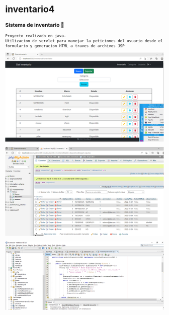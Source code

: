 # inventario4
### Sistema de inventario  📲
```
Proyecto realizado en java.
Utilizacion de servlet para manejar la peticiones del usuario desde el formulario y generacion HTML a traves de archivos JSP
```
![](/Img1.PNG)

![](/Img2.PNG)

![](/Img3.PNG)
